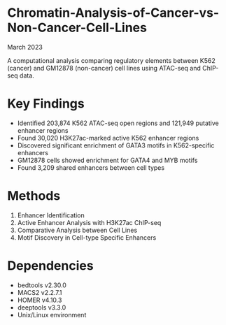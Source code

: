 # Chromatin-Analysis-of-Cancer-vs-Non-Cancer-Cell-Lines
March 2023

A computational analysis comparing regulatory elements between K562 (cancer) and GM12878 (non-cancer) cell lines using ATAC-seq and ChIP-seq data.

# Key Findings
- Identified 203,874 K562 ATAC-seq open regions and 121,949 putative enhancer regions
- Found 30,020 H3K27ac-marked active K562 enhancer regions
- Discovered significant enrichment of GATA3 motifs in K562-specific enhancers
- GM12878 cells showed enrichment for GATA4 and MYB motifs
- Found 3,209 shared enhancers between cell types

# Methods
1. Enhancer Identification
2. Active Enhancer Analysis with H3K27ac ChIP-seq
3. Comparative Analysis between Cell Lines
4. Motif Discovery in Cell-type Specific Enhancers

# Dependencies
- bedtools v2.30.0
- MACS2 v2.2.7.1
- HOMER v4.10.3
- deeptools v3.3.0
- Unix/Linux environment
